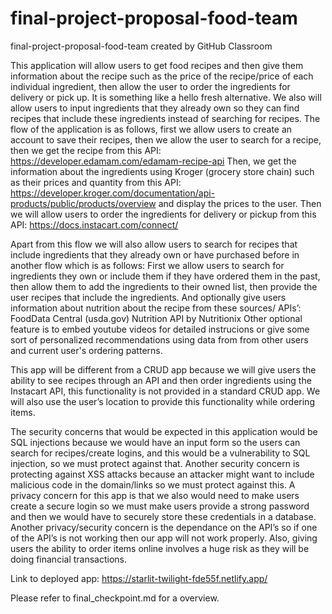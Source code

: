 # final-project-proposal-food-team
final-project-proposal-food-team created by GitHub Classroom

This application will allow users to get food recipes and then give them information about the recipe such as the price of the recipe/price of each individual ingredient, then allow the user to order the ingredients for delivery or pick up. It is something like a hello fresh alternative. We also will allow users to input ingredients that they already own so they can find recipes that include these ingredients instead of searching for recipes.
The flow of the application is as follows, first we allow users to create an account to save their recipes, then we allow the user to search for a recipe, then we get the recipe from this API: https://developer.edamam.com/edamam-recipe-api
Then, we get the information about the ingredients using Kroger (grocery store chain) such as their prices and quantity from this API: https://developer.kroger.com/documentation/api-products/public/products/overview and display the prices to the user.
Then we will allow users to order the ingredients for delivery or pickup from this API: https://docs.instacart.com/connect/

Apart from this flow we will also allow users to search for recipes that include ingredients that they already own or have purchased before in another flow which is as follows: First we allow users to search for ingredients they own or include them if they have ordered them in the past, then allow them to add the ingredients to their owned list, then provide the user recipes that include the ingredients.
And optionally give users information about nutrition about the recipe from these sources/ APIs’: FoodData Central (usda.gov) Nutrition API by Nutritionix
Other optional feature is to embed youtube videos for detailed instrucions or give some sort of personalized recommendations using data from from other users and current user's ordering patterns.

This app will be different from a CRUD app because we will give users the ability to see recipes through an API and then order ingredients using the Instacart API, this functionality is not provided in a standard CRUD app. We will also use the user’s location to provide this functionality while ordering items.

The security concerns that would be expected in this application would be SQL injections because we would have an input form so the users can search for recipes/create logins, and this would be a vulnerability to SQL injection, so we must protect against that. Another security concern is protecting against XSS attacks because an attacker might want to include malicious code in the domain/links so we must protect against this. A privacy concern for this app is that we also would need to make users create a secure login so we must make users provide a strong password and then we would have to securely store these credentials in a database. Another privacy/security concern is the dependance on the API’s so if one of the API’s is not working then our app will not work properly. Also, giving users the ability to order items online involves a huge risk as they will be doing financial transactions.


Link to deployed app: https://starlit-twilight-fde55f.netlify.app/

Please refer to final_checkpoint.md for a overview.
